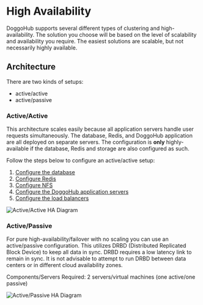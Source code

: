 # High Availability

DoggoHub supports several different types of clustering and high-availability.
The solution you choose will be based on the level of scalability and
availability you require. The easiest solutions are scalable, but not necessarily
highly available.

## Architecture

There are two kinds of setups:

- active/active
- active/passive

### Active/Active

This architecture scales easily because all application servers handle
user requests simultaneously. The database, Redis, and DoggoHub application are
all deployed on separate servers. The configuration is **only** highly-available
if the database, Redis and storage are also configured as such.

Follow the steps below to configure an active/active setup:

1. [Configure the database](database.md)
1. [Configure Redis](redis.md)
1. [Configure NFS](nfs.md)
1. [Configure the DoggoHub application servers](doggohub.md)
1. [Configure the load balancers](load_balancer.md)

![Active/Active HA Diagram](../img/high_availability/active-active-diagram.png)

### Active/Passive

For pure high-availability/failover with no scaling you can use an
active/passive configuration. This utilizes DRBD (Distributed Replicated
Block Device) to keep all data in sync. DRBD requires a low latency link to
remain in sync. It is not advisable to attempt to run DRBD between data centers
or in different cloud availability zones.

Components/Servers Required: 2 servers/virtual machines (one active/one passive)

![Active/Passive HA Diagram](../img/high_availability/active-passive-diagram.png)
